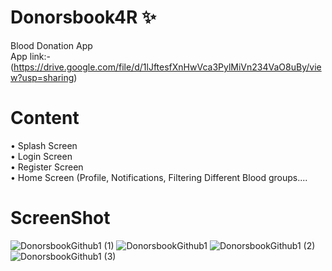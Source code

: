 # Donorsbook4R ✨
Blood Donation App\
App link:- (https://drive.google.com/file/d/1lJftesfXnHwVca3PylMiVn234VaO8uBy/view?usp=sharing)
  

  
 # Content 
• Splash Screen\
• Login Screen\
• Register Screen\
• Home Screen (Profile, Notifications, Filtering Different Blood groups....



# ScreenShot 
![DonorsbookGithub1 (1)](https://user-images.githubusercontent.com/91657594/210101908-a776f17d-f1c2-4438-a9c0-8fc13ec59eed.jpg)
![DonorsbookGithub1](https://user-images.githubusercontent.com/91657594/210101933-d2b93851-b377-4130-80ce-163e20758ae5.jpg)
![DonorsbookGithub1 (2)](https://user-images.githubusercontent.com/91657594/210101943-c22a40f2-177d-4894-80ab-8bd2daae810a.jpg)
![DonorsbookGithub1 (3)](https://user-images.githubusercontent.com/91657594/210101968-06658a5f-35bf-433e-817e-379347b12ce5.jpg)

